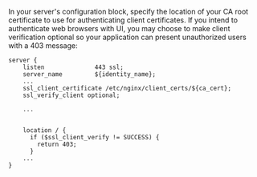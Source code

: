 In your server's configuration block, specify the location of your CA root certificate to use for authenticating client certificates. If you intend to authenticate web browsers with UI, you may choose to make client verification optional so your application can present unauthorized users with a 403 message:


```nginx
server {
    listen              443 ssl;
    server_name         ${identity_name};
    ...
    ssl_client_certificate /etc/nginx/client_certs/${ca_cert};
    ssl_verify_client optional;

    ...


    location / {
      if ($ssl_client_verify != SUCCESS) {
        return 403;
      }
    ...
}
```
